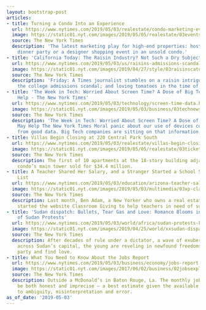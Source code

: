 ```yaml
---
layout: bootstrap-post
articles:
- title: Turning a Condo Into an Experience
  url: https://www.nytimes.com/2019/05/03/realestate/condo-marketing-events.html
  image: https://static01.nyt.com/images/2019/05/05/realestate/03events1-web/03events1-web-facebookJumbo.jpg
  source: The New York Times
  description: 'The latest marketing play for high-end properties: hosting a chef-curated
    dinner party or a designer shopping event in an unsold condo.'
- title: 'California Today: The Raisin Industry? Not Such a Dry Subject'
  url: https://www.nytimes.com/2019/05/03/us/raisins-admissions-scandal-stanford.html
  image: https://static01.nyt.com/images/2019/04/27/style/03raisinscatoday/28RAISINS-crates-facebookJumbo.jpg
  source: The New York Times
  description: 'Friday: A Times journalist stumbles on a raisin intrigue; more on
    the college admissions scandal; and loving tomatoes in the time of climate change'
- title: 'The Week in Tech: Worried About Screen Time? A Dose of Big Tech Data May
    Help - The New York Times'
  url: https://www.nytimes.com/2019/05/03/technology/screen-time-data.html
  image: https://static01.nyt.com/images/2019/05/03/business/03technewsletter/03technewsletter-facebookJumbo.jpg
  source: The New York Times
  description: 'The Week in Tech: Worried About Screen Time? A Dose of Big Tech Data
    May Help The New York Times Moral panic about our use of devices could benefit
    from good data. Big Tech companies are sitting on that information.'
- title: Villas Begin Closing at 220 Central Park South
  url: https://www.nytimes.com/2019/05/03/realestate/villas-begin-closing-at-220-central-park-south.html
  image: https://static01.nyt.com/images/2019/05/05/realestate/03ticket1/merlin_149979846_0f2e9bfa-defd-454f-ac7f-fd919d245225-facebookJumbo.jpg
  source: The New York Times
  description: The first of 10 apartments at the 18-story building adjacent to the
    condo’s main tower sold for $34.4 million.
- title: A Teacher Shared Her Salary, and a Stranger Started a School Supplies Wish
    List
  url: https://www.nytimes.com/2019/05/03/education/arizona-teacher-salary-facebook-post.html
  image: https://static01.nyt.com/images/2019/05/03/multimedia/03xp-classroomgiving/03xp-classroomgiving-facebookJumbo.jpg
  source: The New York Times
  description: Last month, Ben Adam, a New Yorker who owns a real estate company,
    started the website Classroom Giving to help teachers in need of supplies.
- title: 'Sudan dispatch: Bullets, Tear Gas and Love: Romance Blooms in the Midst
    of Sudan Protests'
  url: https://www.nytimes.com/2019/05/03/world/africa/sudan-protests-khartoum.html
  image: https://static01.nyt.com/images/2019/04/25/world/xxsudan-dispatch1/merlin_153937737_ad07d249-c764-4e44-84c5-94c919e1eb08-facebookJumbo.jpg
  source: The New York Times
  description: After decades of rule under a dictator, a wave of exuberance has rippled
    across Sudan’s capital, the young are reveling in newfound freedoms — to speak,
    party and find love.
- title: What You Need to Know About the Jobs Report
  url: https://www.nytimes.com/2019/05/03/business/economy/jobs-report.html
  image: https://static01.nyt.com/images/2017/06/02/business/02jobsexplain1/02jobsexplain1-facebookJumbo.jpg
  source: The New York Times
  description: Outside a McDonald’s in Baton Rouge, La. The monthly jobs figures can
    be both honest and imprecise — a best estimate given the available tools but subject
    to ambiguity, misinterpretation and error.
as_of_date: '2019-05-03'
---
```


